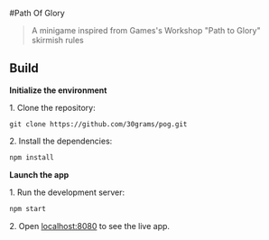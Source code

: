 #Path Of Glory

> A minigame inspired from Games's Workshop "Path to Glory" skirmish rules
> 

## Build

**Initialize the environment**

1\. Clone the repository:

```
git clone https://github.com/30grams/pog.git
```

2\. Install the dependencies:

```bash
npm install
```


**Launch the app**

1\. Run the development server:

```bash
npm start
```

2\. Open [localhost:8080](http://localhost:8080) to see the live app.

